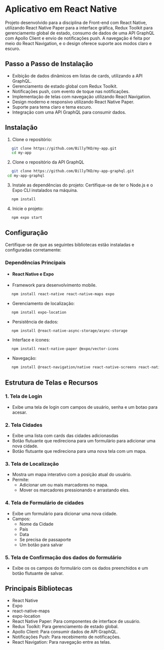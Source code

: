 # Aplicativo em React Native

Projeto desenvolvido para a disciplina de Front-end com React Native, utilizando React Native Paper para a interface gráfica, Redux Toolkit para gerenciamento global de estado, consumo de dados de uma API GraphQL com Apollo Client e envio de notificações push. A navegação é feita por meio do React Navigation, e o design oferece suporte aos modos claro e escuro.


## Passo a Passo de Instalação

* Exibição de dados dinâmicos em listas de cards, utilizando a API GraphQL.
* Gerenciamento de estado global com Redux Toolkit.
* Notificações push, com evento de toque nas notificações.
* Implementação de telas com navegação utilizando React Navigation.
* Design moderno e responsivo utilizando React Native Paper.
* Suporte para tema claro e tema escuro.
* Integração com uma API GraphQL para consumir dados.


## Instalação

1. Clone o repositório:
```bash
   git clone https://github.com/BillyTKD/my-app.git
   cd my-app
```

2. Clone o repositório da API GraphQL
```bash
   git clone https://github.com/BillyTKD/my-app-graphql.git
 cd my-app-graphql
```

3. Instale as dependências do projeto: Certifique-se de ter o Node.js e o Expo CLI instalados na máquina.
```bash
   npm install
```

4. Inicie o projeto:
```bash
   npm expo start
```

## Configuração

Certifique-se de que as seguintes bibliotecas estão instaladas e configuradas corretamente:

### Dependências Principais
* #### React Native e Expo

* Framework para desenvolvimento mobile.
```bash
   npm install react-native react-native-maps expo
```
* Gerenciamento de localização:
```bash
   npm install expo-location
```
* Persistência de dados:
```bash
   npm install @react-native-async-storage/async-storage
```
* Interface e ícones:
```bash
   npm install react-native-paper @expo/vector-icons
```
* Navegação:
```bash
   npm install @react-navigation/native react-native-screens react-native-gesture-handler react-native-safe-area-context react-native-reanimated react-native-get-random-values react-native-vector-icons
```

## Estrutura de Telas e Recursos

### 1. Tela de Login
* Exibe uma tela de login com campos de usuário, senha e um botao para acesar.

### 2. Tela Cidades
* Exibe uma lista com cards das cidades adicionasdas
* Botão flutuante que redireciona para um formulário para adicionar uma nova cidade.
* Botão flutuante que redireciona para uma nova tela com um mapa.

### 3. Tela de Localização
* Mostra um mapa interativo com a posição atual do usuário.
* Permite: 
   * Adicionar um ou mais marcadores no mapa.
   * Mover os marcadores pressionando e arrastando eles.

### 4. Tela de Formulário de cidades
* Exibe um formulário para dicionar uma nova cidade.
* Campos:
   * Nome da Cidade
   * País
   * Data
   * Se precisa de passaporte
   * Um botão para salvar

### 5. Tela de Confirmação dos dados do formulário
* Exibe os os campos do formulário com os dados preenchidos e um botão flutuante de salvar.

## Principais Bibliotecas

* React Native
* Expo
* react-native-maps
* expo-location
* React Native Paper: Para componentes de interface de usuário.
* Redux Toolkit: Para gerenciamento de estado global.
* Apollo Client: Para consumir dados de API GraphQL.
* Notificações Push: Para recebimento de notificações.
* React Navigation: Para navegação entre as telas.

